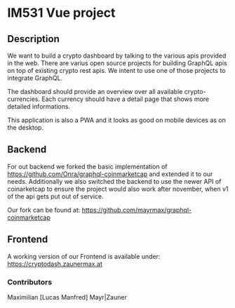 # IM531 Vue project

## Description

We want to build a crypto dashboard by talking to the various apis provided in the web. There are varius 
open source projects for building GraphQL apis on top of existing crypto rest apis. We intent to use one
of those projects to integrate GraphQL.

The dashboard should provide an overview over all available crypto-currencies. Each currency should have 
a detail page that shows more detailed informations.

This application is also a PWA and it looks as good on mobile devices as on the desktop.

## Backend
For out backend we forked the basic implementation of https://github.com/Onra/graphql-coinmarketcap and 
extended it to our needs. Additionally we also switched the backend to use the newer API of coinarketcap
to ensure the project would also work after november, when v1 of the api gets put out of service.

Our fork can be found at: https://github.com/mayrmax/graphql-coinmarketcap

## Frontend
A working version of our Frontend is available under: https://cryptodash.zaunermax.at

### Contributors

Maximilian [Lucas Manfred] Mayr|Zauner
